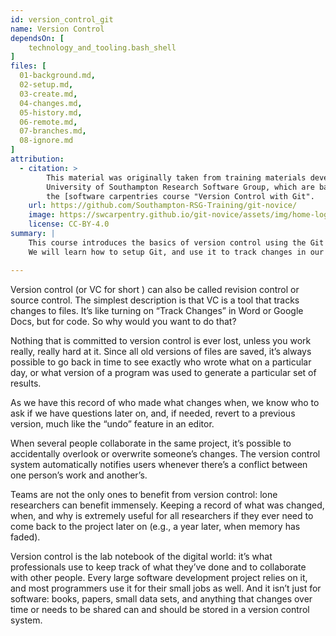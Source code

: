 ```yaml
---
id: version_control_git
name: Version Control
dependsOn: [
    technology_and_tooling.bash_shell
]
files: [
  01-background.md,
  02-setup.md,
  03-create.md,
  04-changes.md,
  05-history.md,
  06-remote.md,
  07-branches.md,
  08-ignore.md
]
attribution:
  - citation: >
        This material was originally taken from training materials developed by the
        University of Southampton Research Software Group, which are based on
        the [software carpentries course "Version Control with Git".
    url: https://github.com/Southampton-RSG-Training/git-novice/
    image: https://swcarpentry.github.io/git-novice/assets/img/home-logo.png
    license: CC-BY-4.0
summary: |
    This course introduces the basics of version control using the Git version control system.
    We will learn how to setup Git, and use it to track changes in our code.

---
```


Version control (or VC for short ) can also be called revision control or source
control. The simplest description is that VC is a tool that tracks changes to
files. It’s like turning on “Track Changes” in Word or Google Docs, but for code.
So why would you want to do that?

Nothing that is committed to version control is ever lost, unless you work
really, really hard at it. Since all old versions of files are saved, it’s
always possible to go back in time to see exactly who wrote what on a particular
day, or what version of a program was used to generate a particular set of
results.

As we have this record of who made what changes when, we know who to ask if we
have questions later on, and, if needed, revert to a previous version, much like
the “undo” feature in an editor.

When several people collaborate in the same project, it’s possible to
accidentally overlook or overwrite someone’s changes. The version control system
automatically notifies users whenever there’s a conflict between one person’s
work and another’s.

Teams are not the only ones to benefit from version control: lone researchers
can benefit immensely. Keeping a record of what was changed, when, and why is
extremely useful for all researchers if they ever need to come back to the
project later on (e.g., a year later, when memory has faded).

Version control is the lab notebook of the digital world: it’s what
professionals use to keep track of what they’ve done and to collaborate with
other people. Every large software development project relies on it, and most
programmers use it for their small jobs as well. And it isn’t just for software:
books, papers, small data sets, and anything that changes over time or needs to
be shared can and should be stored in a version control system.
